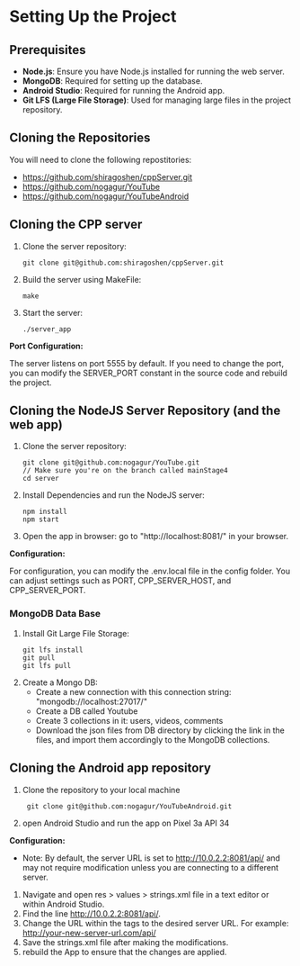 # Setting Up the Project

## Prerequisites

- **Node.js**: Ensure you have Node.js installed for running the web server.
- **MongoDB**: Required for setting up the database.
- **Android Studio**: Required for running the Android app.
- **Git LFS (Large File Storage)**: Used for managing large files in the project repository.

## Cloning the Repositories

 You will need to clone the following repostitories:

- https://github.com/shiragoshen/cppServer.git
- https://github.com/nogagur/YouTube
- https://github.com/nogagur/YouTubeAndroid

## Cloning the CPP server
1. Clone the server repository:
    ````
   git clone git@github.com:shiragoshen/cppServer.git
   ````
2. Build the server using MakeFile:
   ````
   make
   ````
3. Start the server:
   ````
   ./server_app
   ````
**Port Configuration:**

The server listens on port 5555 by default. If you need to change the port, you can modify the SERVER_PORT constant in the source code and rebuild the project.
   
## Cloning the NodeJS Server Repository (and the web app)

1. Clone the server repository:
    ````
   git clone git@github.com:nogagur/YouTube.git
   // Make sure you're on the branch called mainStage4
   cd server
   ````
2. Install Dependencies and run the NodeJS server:
   ````
   npm install
   npm start
   ````
3. Open the app in browser: go to "http://localhost:8081/" in your browser.

**Configuration:**

For configuration, you can modify the .env.local file in the config folder. You can adjust settings such as PORT, CPP_SERVER_HOST, and CPP_SERVER_PORT.
   
### MongoDB Data Base
1. Install Git Large File Storage:
   ````
   git lfs install
   git pull
   git lfs pull
2. Create a Mongo DB:
   - Create a new connection with this connection string: "mongodb://localhost:27017/"
   - Create a DB called Youtube
   - Create 3 collections in it: users, videos, comments
   - Download the json files from DB directory by clicking the link in the files, and import them accordingly to the MongoDB collections.

## Cloning the Android app repository

1. Clone the repository to your local machine
   ````
    git clone git@github.com:nogagur/YouTubeAndroid.git
   ````
3. open Android Studio and run the app on Pixel 3a API 34

**Configuration:**
* Note: By default, the server URL is set to http://10.0.2.2:8081/api/ and may not require modification unless you are connecting to a different server.

1. Navigate and open res > values > strings.xml file in a text editor or within Android Studio.
2. Find the line <string name="BaseUrl">http://10.0.2.2:8081/api/</string>.
3. Change the URL within the <string> tags to the desired server URL. For example:
   <string name="BaseUrl">http://your-new-server-url.com/api/</string>
4. Save the strings.xml file after making the modifications.
5. rebuild the App to ensure that the changes are applied.

